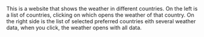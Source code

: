 This is a website that shows the weather in different countries.
On the left is a list of countries, clicking on which opens the weather of that country.
On the right side is the list of selected preferred countries eith several weather data, when you click, the weather opens with all data.

